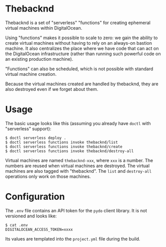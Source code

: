# Thebacknd

Thebacknd is a set of "serverless" "functions" for creating ephemeral virtual
machines within DigitalOcean.

Using "functions" makes it possible to scale to zero: we gain the ability to
create virtual machines without having to rely on an always-on bastion machine.
It also centralizes the place where we have code that can act on the
DigitalOcean infrastructure (rather than running such powerful code on an
existing production machine).

"Functions" can also be scheduled, which is not possible with standard virtual
machine creation.

Because the virtual machines created are handled by thebacknd, they are also
destroyed even if we forget about them.

# Usage

The basic usage looks like this (assuming you already have `doctl` with
"serverless" support):

```
$ doctl serverless deploy .
$ doctl serverless functions invoke thebacknd/list
$ doctl serverless functions invoke thebacknd/create
$ doctl serverless functions invoke thebacknd/destroy-all
```

Virtual machines are named `thebacknd-xxx`, where `xxx` is a number. The
numbers are reused when virtual machines are destroyed. The virtual machines
are also tagged with "thebacknd". The `list` and `destroy-all` operations only
work on those machines.

# Configuration

The `.env` file contains an API token for the `pydo` client library. It is not
versioned and looks like:

```
$ cat .env
DIGITALOCEAN_ACCESS_TOKEN=xxxx
```

Its values are templated into the `project.yml` file during the build.
